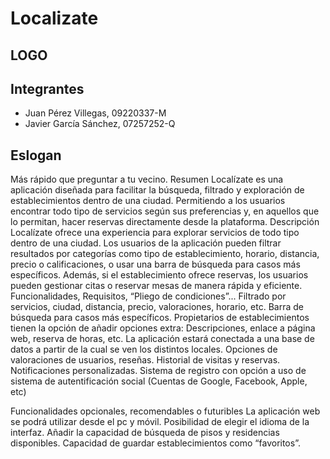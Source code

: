 # Localizate
## LOGO
	
## Integrantes
* Juan Pérez Villegas, 09220337-M
* Javier García Sánchez, 07257252-Q 

## Eslogan
Más rápido que preguntar a tu vecino.
Resumen
Localízate es una aplicación diseñada para facilitar la búsqueda, filtrado y exploración de establecimientos dentro de una ciudad. Permitiendo a los usuarios encontrar todo tipo de servicios según sus preferencias y, en aquellos que lo permitan, hacer reservas directamente desde la plataforma.
Descripción 
	Localízate ofrece una experiencia para explorar servicios de todo tipo dentro de una ciudad. Los usuarios de la aplicación pueden filtrar resultados por categorías como tipo de establecimiento, horario, distancia, precio o calificaciones, o usar una barra de búsqueda para casos más específicos. Además, si el establecimiento ofrece reservas, los usuarios pueden gestionar citas o reservar mesas de manera rápida y eficiente.
Funcionalidades, Requisitos, “Pliego de condiciones”...
Filtrado por servicios, ciudad, distancia, precio, valoraciones, horario, etc.
Barra de búsqueda para casos más específicos.
Propietarios de establecimientos tienen la opción de añadir opciones extra: Descripciones, enlace a página web, reserva de horas, etc.
La aplicación estará conectada a una base de datos a partir de la cual se ven los distintos locales.
Opciones de valoraciones de usuarios, reseñas.
Historial de visitas y reservas.
Notificaciones personalizadas.
Sistema de registro con opción a uso de sistema de autentificación social (Cuentas de Google, Facebook, Apple, etc)

Funcionalidades opcionales, recomendables o futuribles 
La aplicación web se podrá utilizar desde el pc y móvil.
Posibilidad de elegir el idioma de la interfaz.
Añadir la capacidad de búsqueda de pisos y residencias disponibles.
Capacidad de guardar establecimientos como “favoritos”.
